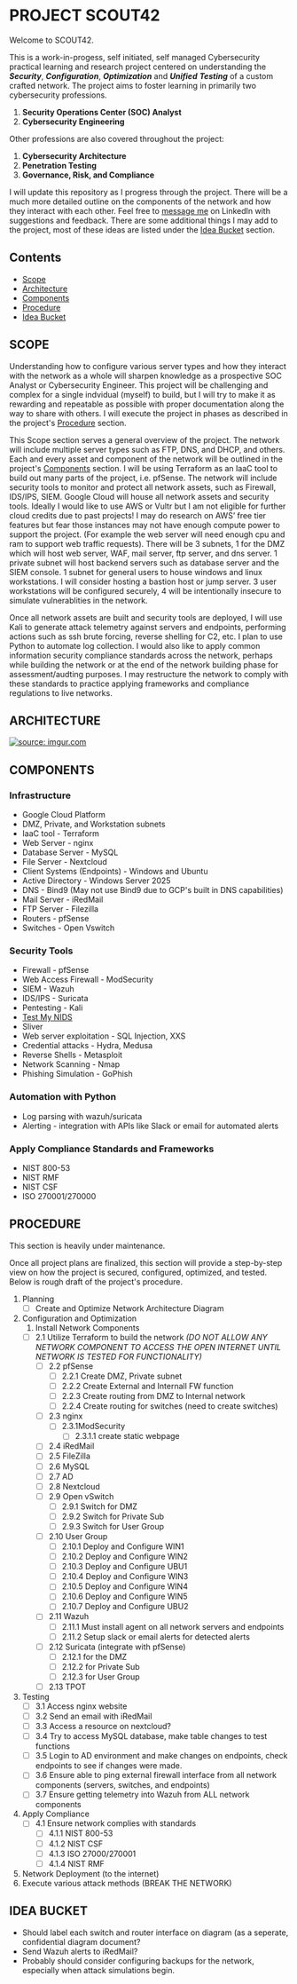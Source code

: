 # PROJECT SCOUT42

Welcome to SCOUT42. 

This is a work-in-progess, self initiated, self managed Cybersecurity practical learning and research project centered on understanding the ***Security***, ***Configuration***, ***Optimization*** and ***Unified*** ***Testing*** of a custom crafted network. The project aims to foster learning in primarily two cybersecurity professions. 
1. **Security Operations Center (SOC) Analyst**
2. **Cybersecurity Engineering**

Other professions are also covered throughout the project:

1. **Cybersecurity Architecture**
2. **Penetration Testing**
3. **Governance, Risk, and Compliance**

I will update this repository as I progress through the project. There will be a much more detailed outline on the components of the network and how they interact with each other. Feel free to [message me](https://www.linkedin.com/in/kareem--ceaser/) on LinkedIn with suggestions and feedback. There are some additional things I may add to the project, most of these ideas are listed under the [Idea Bucket](#idea-bucket) section.

## Contents
- [Scope](#scope)
- [Architecture](#architecture)
- [Components](#components)
- [Procedure](#procedure)
- [Idea Bucket](#idea-bucket)

     
## SCOPE

Understanding how to configure various server types and how they interact with the network as a whole will sharpen knowledge as a prospective SOC Analyst or Cybersecurity Engineer. This project will be challenging and complex for a single indvidual (myself) to build, but I will try to make it as rewarding and repeatable as possible with proper documentation along the way to share with others. I will execute the project in phases as described in the project's [Procedure](#procedure) section. 

This Scope section serves a general overview of the project. The network will include multiple server types such as FTP, DNS, and DHCP, and others. Each and every asset and component of the network will be outlined in the project's [Components](#components) section. I will be using Terraform as an IaaC tool to build out many parts of the project, i.e. pfSense. The network will include security tools to monitor and protect all network assets, such as Firewall, IDS/IPS, SIEM. Google Cloud will house all network assets and security tools. Ideally I would like to use AWS or Vultr but I am not eligible for further cloud credits due to past projects! I may do research on AWS’ free tier features but fear those instances may not have enough compute power to support the project. (For example the web server will need enough cpu and ram to support web traffic requests). There will be 3 subnets, 1 for the DMZ which will host web server, WAF, mail server, ftp server, and dns server. 1 private subnet will host backend servers such as database server and the SIEM console. 1 subnet for general users to house windows and linux workstations. I will consider hosting a bastion host or jump server.  3 user workstations will be configured securely, 4 will be intentionally insecure to simulate vulnerablities in the network.

Once all network assets are built and security tools are deployed, I will use Kali to generate attack telemetry against servers and endpoints, performing actions such as ssh brute forcing, reverse shelling for C2, etc. I plan to use Python to automate log collection. I would also like to apply common information security compliance standards across the network, perhaps while building the network or at the end of the network building phase for assessment/audting purposes. I may restructure the network to comply with these standards to practice applying frameworks and compliance regulations to live networks. 

## ARCHITECTURE
<a href="https://imgur.com/5yWdcC3"><img src="https://i.imgur.com/5yWdcC3.png" title="source: imgur.com" /></a>

## COMPONENTS
### Infrastructure
- Google Cloud Platform
- DMZ, Private, and Workstation subnets
- IaaC tool - Terraform
- Web Server - nginx
- Database Server - MySQL
- File Server - Nextcloud
- Client Systems (Endpoints) - Windows and Ubuntu
- Active Directory - Windows Server 2025
- DNS - Bind9 (May not use Bind9 due to GCP's built in DNS capabilities)
- Mail Server - iRedMail
- FTP Server - Filezilla
- Routers - pfSense
- Switches - Open Vswitch

### Security Tools

- Firewall - pfSense
- Web Access Firewall - ModSecurity
- SIEM - Wazuh
- IDS/IPS - Suricata
- Pentesting - Kali
- [Test My NIDS](https://github.com/3CORESec/testmynids.org)
- Sliver
- Web server exploitation - SQL Injection, XXS
- Credential attacks - Hydra, Medusa
- Reverse Shells - Metasploit
- Network Scanning - Nmap
- Phishing Simulation - GoPhish

### Automation with Python
- Log parsing with wazuh/suricata
- Alerting - integration with APIs like Slack or email for automated alerts

### Apply Compliance Standards and Frameworks
- NIST 800-53
- NIST RMF
- NIST CSF
- ISO 270001/270000

## PROCEDURE

This section is heavily under maintenance. 

Once all project plans are finalized, this section will provide a step-by-step view on how the project is secured, configured, optimized, and tested. Below is rough draft of the project's procedure. 

1. Planning
    - [ ]  Create and Optimize Network Architecture Diagram
2. Configuration and Optimization
    1. Install Network Components
    - [ ]  2.1 Utilize Terraform to build the network *(DO NOT ALLOW ANY NETWORK 
    COMPONENT TO ACCESS THE OPEN INTERNET UNTIL NETWORK IS 
    TESTED FOR FUNCTIONALITY)*
        - [ ]  2.2 pfSense
            - [ ]  2.2.1 Create DMZ, Private subnet
            - [ ]  2.2.2 Create External and Internall FW function
            - [ ]  2.2.3 Create routing from DMZ to Internal network
            - [ ]  2.2.4 Create routing for switches (need to create switches)
        - [ ]  2.3 nginx
            - [ ]  2.3.1ModSecurity
                - [ ]  2.3.1.1 create static webpage
        - [ ]  2.4 iRedMail
        - [ ]  2.5 FileZilla
        - [ ]  2.6 MySQL
        - [ ]  2.7 AD
        - [ ]  2.8 Nextcloud
        - [ ]  2.9 Open vSwitch
            - [ ]  2.9.1 Switch for DMZ
            - [ ]  2.9.2 Switch for Private Sub
            - [ ]  2.9.3 Switch for User Group
        - [ ]  2.10 User Group
            - [ ]  2.10.1 Deploy and Configure WIN1
            - [ ]  2.10.2 Deploy and Configure WIN2
            - [ ]  2.10.3 Deploy and Configure UBU1
            - [ ]  2.10.4 Deploy and Configure WIN3
            - [ ]  2.10.5 Deploy and Configure WIN4
            - [ ]  2.10.6 Deploy and Configure WIN5
            - [ ]  2.10.7 Deploy and Configure UBU2
        - [ ]  2.11 Wazuh
            - [ ]  2.11.1 Must install agent on all network servers and endpoints
            - [ ]  2.11.2 Setup slack or email alerts for detected alerts
        - [ ]  2.12 Suricata (integrate with pfSense)
            - [ ]  2.12.1 for the DMZ
            - [ ]  2.12.2 for Private Sub
            - [ ]  2.12.3 for User Group
        - [ ]  2.13 TPOT
3. Testing
    - [ ]  3.1 Access nginx website
    - [ ]  3.2 Send an email with iRedMail
    - [ ]  3.3 Access a resource on nextcloud?
    - [ ]  3.4 Try to access MySQL database, make table changes to test functions
    - [ ]  3.5 Login to AD environment and make changes on endpoints, 
    check endpoints to see if changes were made.
    - [ ]  3.6 Ensure able to ping external firewall interface from all network components
    (servers, switches, and endpoints)
    - [ ]  3.7 Ensure getting telemetry into Wazuh from ALL network components
4. Apply Compliance
    - [ ]  4.1 Ensure network complies with standards
        - [ ]  4.1.1 NIST 800-53
        - [ ]  4.1.2 NIST CSF
        - [ ]  4.1.3 ISO 27000/270001
        - [ ]  4.1.4 NIST RMF
5. Network Deployment (to the internet)
6. Execute various attack methods (BREAK THE NETWORK)

## IDEA BUCKET
- Should label each switch and router interface on diagram (as a seperate, confidential diagram document?
- Send Wazuh alerts to iRedMail?
- Probably should consider configuring backups for the network, especially when attack simulations begin.

